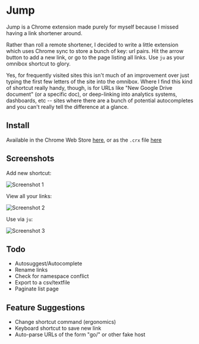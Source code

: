 Jump
============

Jump is a Chrome extension made purely for myself because I missed having a link shortener around.

Rather than roll a remote shortener, I decided to write a little extension which uses Chrome sync to store a bunch of key: url pairs. Hit the arrow button to add a new link, or go to the page listing all links. Use `ju` as your omnibox shortcut to glory.

Yes, for frequently visited sites this isn't much of an improvement over just typing the first few letters of the site into the omnibox. Where I find this kind of shortcut really handy, though, is for URLs like "New Google Drive document" (or a specific doc), or deep-linking into analytics systems, dashboards, etc -- sites where there are a bunch of potential autocompletes and you can't really tell the difference at a glance.

Install
-------
Available in the Chrome Web Store [here](https://chrome.google.com/webstore/detail/nnmoidfdhdncdeeficmimjfcdbhaaffi), or as the `.crx` file [here](https://github.com/jennielees/jump/blob/master/jump.crx)

Screenshots
-----------

Add new shortcut:

![Screenshot 1](http://i.imgur.com/rOIX7en.png)

View all your links:

![Screenshot 2](http://i.imgur.com/ANm1sVj.jpg)

Use via `ju`:

![Screenshot 3](http://i.imgur.com/WOioNXf.png)

Todo
---

* Autosuggest/Autocomplete
* Rename links
* Check for namespace conflict
* Export to a csv/textfile
* Paginate list page

Feature Suggestions
-----

* Change shortcut command (ergonomics)
* Keyboard shortcut to save new link
* Auto-parse URLs of the form "go/" or other fake host  
